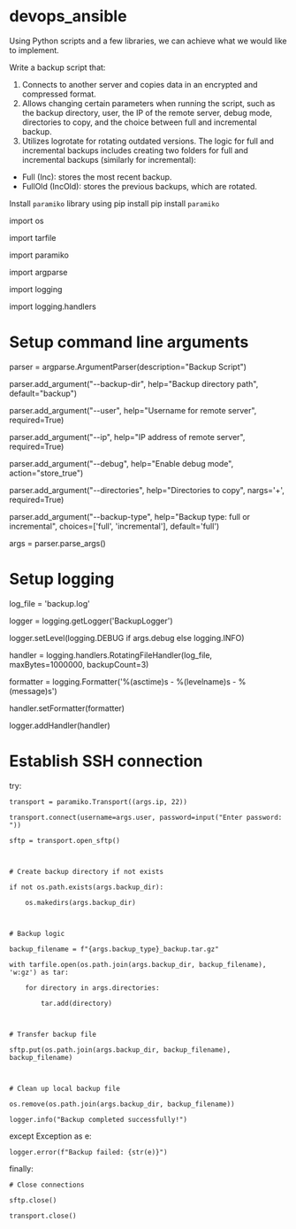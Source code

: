 # devops_ansible
Using Python scripts and a few libraries, we can achieve what we would like to implement.

Write a backup script that:
1. Connects to another server and copies data in an encrypted and compressed format.
2. Allows changing certain parameters when running the script, such as the backup
directory, user, the IP of the remote server, debug mode, directories to copy, and the choice
between full and incremental backup.
3. Utilizes logrotate for rotating outdated versions.
The logic for full and incremental backups includes creating two folders for full and incremental
backups (similarly for incremental):
- Full (Inc): stores the most recent backup.
- FullOld (IncOld): stores the previous backups, which are rotated.


Install `paramiko` library using pip install
pip install `paramiko`


import os

import tarfile

import paramiko

import argparse

import logging

import logging.handlers



# Setup command line arguments

parser = argparse.ArgumentParser(description="Backup Script")

parser.add_argument("--backup-dir", help="Backup directory path", default="backup")

parser.add_argument("--user", help="Username for remote server", required=True)

parser.add_argument("--ip", help="IP address of remote server", required=True)

parser.add_argument("--debug", help="Enable debug mode", action="store_true")

parser.add_argument("--directories", help="Directories to copy", nargs='+', required=True)

parser.add_argument("--backup-type", help="Backup type: full or incremental", choices=['full', 'incremental'], default='full')

args = parser.parse_args()



# Setup logging

log_file = 'backup.log'

logger = logging.getLogger('BackupLogger')

logger.setLevel(logging.DEBUG if args.debug else logging.INFO)

handler = logging.handlers.RotatingFileHandler(log_file, maxBytes=1000000, backupCount=3)

formatter = logging.Formatter('%(asctime)s - %(levelname)s - %(message)s')

handler.setFormatter(formatter)

logger.addHandler(handler)



# Establish SSH connection

try:

    transport = paramiko.Transport((args.ip, 22))

    transport.connect(username=args.user, password=input("Enter password: "))

    sftp = transport.open_sftp()



    # Create backup directory if not exists

    if not os.path.exists(args.backup_dir):

        os.makedirs(args.backup_dir)



    # Backup logic

    backup_filename = f"{args.backup_type}_backup.tar.gz"

    with tarfile.open(os.path.join(args.backup_dir, backup_filename), 'w:gz') as tar:

        for directory in args.directories:

            tar.add(directory)



    # Transfer backup file

    sftp.put(os.path.join(args.backup_dir, backup_filename), backup_filename)



    # Clean up local backup file

    os.remove(os.path.join(args.backup_dir, backup_filename))

    logger.info("Backup completed successfully!")



except Exception as e:

    logger.error(f"Backup failed: {str(e)}")

finally:

    # Close connections

    sftp.close()

    transport.close()



